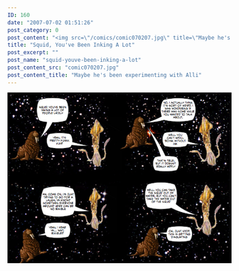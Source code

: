 ```yaml
---
ID: 160
date: "2007-07-02 01:51:26"
post_category: 0
post_content: "<img src=\"/comics/comic070207.jpg\" title=\"Maybe he's been experimenting with Alli\" />"
title: "Squid, You've Been Inking A Lot"
post_excerpt: ""
post_name: "squid-youve-been-inking-a-lot"
post_content_src: "comic070207.jpg"
post_content_title: "Maybe he's been experimenting with Alli"
---
```



[![Maybe he's been experimenting with Alli](/comics-hi-res/comic070207.jpg)](/comics-hi-res/comic070207.jpg "Maybe he's been experimenting with Alli")
